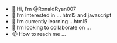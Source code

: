 - 👋 Hi, I’m @RonaldRyan007
- 👀 I’m interested in ... html5 and javascript
- 🌱 I’m currently learning ...html5
- 💞️ I’m looking to collaborate on ...
- 📫 How to reach me ...

<!---
RonaldRyan007/RonaldRyan007 is a ✨ special ✨ repository because its `README.md` (this file) appears on your GitHub profile.
You can click the Preview link to take a look at your changes.
--->
